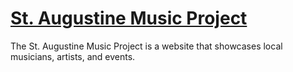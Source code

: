 # [St. Augustine Music Project](https://stamusic.org)

The St. Augustine Music Project is a website that showcases local musicians, artists, and events. 